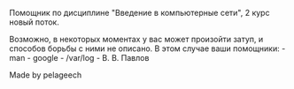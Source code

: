 Помощник по дисциплине "Введение в компьютерные сети", 2 курс новый поток.

Возможно, в некоторых моментах у вас может произойти затуп, и способов борьбы с ними не описано.
В этом случае ваши помощники:
	- man
	- google
	- /var/log
	- В. В. Павлов

Made by pelageech